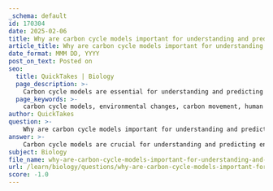```yaml
---
_schema: default
id: 170304
date: 2025-02-06
title: Why are carbon cycle models important for understanding and predicting environmental changes?
article_title: Why are carbon cycle models important for understanding and predicting environmental changes?
date_format: MMM DD, YYYY
post_on_text: Posted on
seo:
  title: QuickTakes | Biology
  page_description: >-
    Carbon cycle models are essential for understanding and predicting environmental changes by simulating carbon movement, assessing human impact, evaluating policy effects, predicting ecosystem responses, informing climate change strategies, and integrating scientific knowledge.
  page_keywords: >-
    carbon cycle models, environmental changes, carbon movement, human activities impact, policy assessment, ecosystem responses, climate change mitigation, interdisciplinary approach, carbon dynamics
author: QuickTakes
question: >-
    Why are carbon cycle models important for understanding and predicting environmental changes?
answer: >-
    Carbon cycle models are crucial for understanding and predicting environmental changes for several reasons:\n\n1. **Simulation of Carbon Movement**: These models simulate the movement of carbon through various spheres of the Earth—biosphere, geosphere, hydrosphere, and atmosphere. By doing so, they provide insights into how carbon is exchanged and stored in different ecosystems, which is essential for understanding the overall carbon dynamics.\n\n2. **Impact of Human Activities**: Carbon cycle models help assess the effects of human activities, such as burning fossil fuels and deforestation, on the carbon cycle. By incorporating these factors, models can predict how changes in land use and energy consumption will influence carbon sources and sinks, thereby affecting climate change.\n\n3. **Policy Assessment**: These models can evaluate the potential impacts of policy decisions on carbon emissions. For instance, they can simulate the outcomes of implementing renewable energy policies or conservation efforts, helping policymakers understand the effectiveness of different strategies in mitigating climate change.\n\n4. **Ecosystem Responses**: Understanding how ecosystems respond to changes in carbon levels is vital for biodiversity and ecosystem health. Carbon cycle models can predict shifts in species distributions, ecosystem services, and overall ecological balance as a result of changing carbon dynamics.\n\n5. **Informing Climate Change Mitigation Strategies**: By providing a framework for understanding the interactions between carbon sources and sinks, these models are essential for developing effective climate change mitigation strategies. They help identify critical areas for intervention and guide research and funding towards the most impactful solutions.\n\n6. **Integration of Scientific Knowledge**: Carbon cycle models require knowledge from various scientific disciplines, including biology, chemistry, and environmental science. This interdisciplinary approach enhances our understanding of the complex interactions within the carbon cycle and fosters a more comprehensive view of environmental science.\n\nIn summary, carbon cycle models are vital tools that enable scientists and policymakers to visualize, understand, and predict the impacts of both natural processes and human activities on the carbon cycle, ultimately informing strategies to address climate change and its associated challenges.
subject: Biology
file_name: why-are-carbon-cycle-models-important-for-understanding-and-predicting-environmental-changes.md
url: /learn/biology/questions/why-are-carbon-cycle-models-important-for-understanding-and-predicting-environmental-changes
score: -1.0
---
```


&nbsp;
